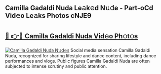 ## Camilla Gadaldi Nuda Le𝚊k𝚎d N𝚞𝚍e - Part-oCd Vid𝚎o Le𝚊ks Photos cNJE9

# <h2><a href="http://fbf99y.evod.top/?m=Camilla+Gadaldi+Nuda">🔗 👉🔴 Camilla Gadaldi Nuda Vid𝚎o Ph𝚘t𝚘s</a></h2>

[![Camilla Gadaldi Nuda N𝚞d𝚎s](https://i.imgur.com/8V9OHl7.gif)](http://fbf99y.evod.top/?m=Camilla+Gadaldi+Nuda)
Social media sensation Camilla Gadaldi Nuda, recognized for sharing lifestyle and dance content, including dance performances and vlogs. Public figures Camilla Gadaldi Nuda are often subjected to intense scrutiny and public attention. 
